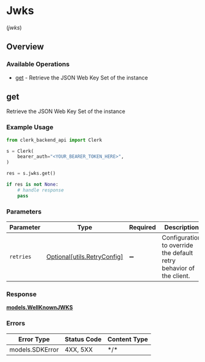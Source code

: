# Jwks
(*jwks*)

## Overview

### Available Operations

* [get](#get) - Retrieve the JSON Web Key Set of the instance

## get

Retrieve the JSON Web Key Set of the instance

### Example Usage

```python
from clerk_backend_api import Clerk

s = Clerk(
    bearer_auth="<YOUR_BEARER_TOKEN_HERE>",
)

res = s.jwks.get()

if res is not None:
    # handle response
    pass

```

### Parameters

| Parameter                                                           | Type                                                                | Required                                                            | Description                                                         |
| ------------------------------------------------------------------- | ------------------------------------------------------------------- | ------------------------------------------------------------------- | ------------------------------------------------------------------- |
| `retries`                                                           | [Optional[utils.RetryConfig]](../../models/utils/retryconfig.md)    | :heavy_minus_sign:                                                  | Configuration to override the default retry behavior of the client. |

### Response

**[models.WellKnownJWKS](../../models/wellknownjwks.md)**

### Errors

| Error Type      | Status Code     | Content Type    |
| --------------- | --------------- | --------------- |
| models.SDKError | 4XX, 5XX        | \*/\*           |